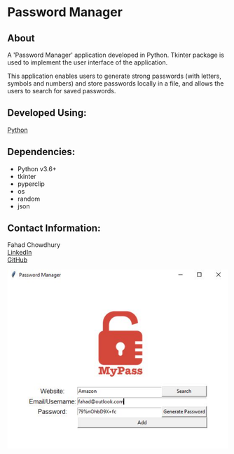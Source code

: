 # **Password Manager**

## About
A 'Password Manager' application developed in Python. Tkinter package is used to implement the user interface of the application.

This application enables users to generate strong passwords (with letters, symbols and numbers) and store passwords locally in a file, and allows the users to search for saved passwords.


## Developed Using:
[Python](https://www.python.org/)

## Dependencies:
- Python v3.6+
- tkinter
- pyperclip
- os
- random
- json

## Contact Information:
Fahad Chowdhury\
[LinkedIn](https://www.linkedin.com/in/fahad-chowdhury-fi)\
[GitHub](https://github.com/Fahad-Chowdhury)

![Image Link](https://github.com/Fahad-Chowdhury/password-manager/blob/main/app.JPG)

